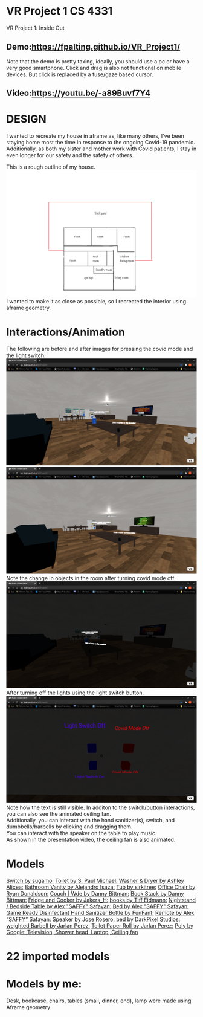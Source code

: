 # VR Project 1 CS 4331
VR Project 1: Inside Out
## Demo:https://fpalting.github.io/VR_Project1/
Note that the demo is pretty taxing, ideally, you should use a pc or have a very good smartphone. Click and drag is also not functional on mobile devices. But click is replaced by a fuse/gaze based cursor.
## Video:https://youtu.be/-a89Buvf7Y4
# DESIGN
I wanted to recreate my house in aframe as, like many others, I've been staying home most the time in response to the ongoing Covid-19 pandemic. Additionally, as both my sister and mother work with Covid patients, I stay in even longer for our safety and the safety of others.

This is a rough outline of my house.
![alt text](https://github.com/fpalting/VR_Project1/blob/main/img/outline_house.png?raw=true)
I wanted to make it as close as possible, so I recreated the interior using aframe geometry.

# Interactions/Animation
The following are before and after images for pressing the covid mode and the light switch.
![image](https://github.com/fpalting/VR_Project1/blob/main/img/Screenshot%20(1109).png)
![image](https://github.com/fpalting/VR_Project1/blob/main/img/Screenshot%20(1110).png)
Note the change in objects in the room after turning covid mode off.
![image](https://github.com/fpalting/VR_Project1/blob/main/img/Screenshot%20(1111).png)
After turning off the lights using the light switch button.
![image](https://github.com/fpalting/VR_Project1/blob/main/img/Screenshot%20(1112).png)
Note how the text is still visible.
In additon to the switch/button interactions, you can also see the animated ceiling fan.<br/>
Additionally, you can interact with the hand sanitizer(s), switch, and dumbbells/barbells by clicking and dragging them.<br/>
You can interact with the speaker on the table to play music.<br/>
As shown in the presentation video, the ceiling fan is also animated.

# Models
[Switch by sugamo:](https://poly.google.com/view/brxBpvrkAEA)
[Toilet by S. Paul Michael:](https://poly.google.com/view/5wCA1xBEZFt)
[Washer & Dryer by Ashley Alicea:](https://poly.google.com/view/fuQfwKQtq-7)
[Bathroom Vanity by Alejandro Isaza:](https://poly.google.com/view/1qK1YXB5RU8)
[Tub by sirkitree:](https://poly.google.com/view/4ZzY5vQ_egA)
[Office Chair by Ryan Donaldson:](https://poly.google.com/view/3txPAhYeu-x)
[Couch | Wde by Danny Bittman:](https://poly.google.com/view/7Q_Ab2HLll1)
[Book Stack by Danny Bittman:](https://poly.google.com/view/1WggoIFq8tx)
[Fridge and Cooker by Jakers_H:](https://poly.google.com/view/bwL7Xvmql74)
[books by Tiff Eidmann:](https://poly.google.com/view/fkPRnm8iSXI)
[Nightstand / Bedside Table by Alex "SAFFY" Safayan:](https://poly.google.com/view/dO469Hvi0oY)
[Bed by Alex "SAFFY" Safayan:](https://poly.google.com/view/1Lisi_4xxFL)
[Game Ready Disinfectant Hand Sanitizer Bottle by FunFant:](https://sketchfab.com/3d-models/game-ready-disinfectant-hand-sanitizer-bottle-2be81dcbd5824aa6a5c6f596ca7c9a63)
[Remote by Alex “SAFFY” Safayan:](https://poly.google.com/view/9veo7sZrcBZ)
[Speaker by Jose Rosero:](https://poly.google.com/view/7EmeFe3O7GQ)
[bed by DarkPixel Studios:](https://sketchfab.com/3d-models/bed-54186aff66e2409a912cea9988ae5e11)
[weighted Barbell by Jarlan Perez:](https://poly.google.com/view/defq8qotcwX)
[Toilet Paper Roll by Jarlan Perez:](https://poly.google.com/view/2oyXb4vEPaj)
[Poly by Google: Television, Shower head, Laptop, Ceiling fan](https://poly.google.com/)


# 22 imported models
# Models by me:
Desk, bookcase, chairs, tables (small, dinner, end), lamp were made using Aframe geometry

